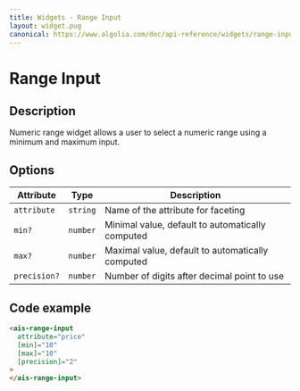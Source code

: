 ```yaml
---
title: Widgets - Range Input
layout: widget.pug
canonical: https://www.algolia.com/doc/api-reference/widgets/range-input/angular/
---
```


# Range Input

## Description

Numeric range widget allows a user to select a numeric range using a minimum and maximum input.

## Options

| Attribute        | Type       | Description
| -                | -          | -
| `attribute`      | `string`   | Name of the attribute for faceting
| `min?`           | `number`   | Minimal value, default to automatically computed
| `max?`           | `number`   | Maximal value, default to automatically computed
| `precision?`     | `number`   | Number of digits after decimal point to use

## Code example

```html
<ais-range-input
  attribute="price"
  [min]="10"
  [max]="10"
  [precision]="2"
>
</ais-range-input>
```
